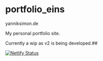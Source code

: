 # portfolio_eins
yanniksimon.de

My personal portfolio site.

Currently a wip as v2 is being developed.##

[![Netlify Status](https://api.netlify.com/api/v1/badges/02fb21b6-5527-4e13-a1ea-1f6c0f3b134b/deploy-status)](https://app.netlify.com/sites/stupefied-gates-621369/deploys)
